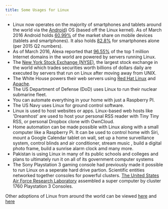 ```yaml
---
title: Some Usages for Linux
---
```

*   Linux now operates on the majority of smartphones and tablets around the world via the <a href='https://en.wikipedia.org/wiki/Android_(operating_system' target='_blank' rel='nofollow'>Android</a>) OS (based off the Linux kernel). As of March 2016 Android holds <a href='https://www.netmarketshare.com/operating-system-market-share.aspx?qprid=8&qpcustomd=1' target='_blank' rel='nofollow'>60.99%</a> of the market share on mobile devices (tablets and smartphones). It also holds <a href='http://www.idc.com/prodserv/smartphone-os-market-share.jsp' target='_blank' rel='nofollow'>82.8%</a> for smartphones alone (per 2015 Q2 numbers).
*   As of March 2016, Alexa reported that <a href='http://www.w3cook.com/os/summary/' target='_blank' rel='nofollow'>96.55%</a> of the top 1 million Internet domains in the world are powered by servers running Linux.
*   The <a href='https://en.wikipedia.org/wiki/New_York_Stock_Exchange' target='_blank' rel='nofollow'>New York Stock Exchange (NYSE)</a>, the largest stock exchange in the world which trades securities worth billions of dollars daily are executed by servers that run on Linux after moving away from UNIX.
*   The White House powers their web servers using <a href='https://en.wikipedia.org/wiki/Red_Hat' target='_blank' rel='nofollow'>Red Hat Linux</a> and <a href='https://en.wikipedia.org/wiki/Apache_HTTP_Server' target='_blank' rel='nofollow'>Apache</a>.
*   The US Department of Defense (DoD) uses Linux to run their nuclear submarine fleet.
*   You can automate everything in your home with just a Raspberry PI.
*   The US Navy uses Linux for ground control software.
*   Linux is used to host websites or apps. Linux-based web hosts like 'Dreamhost' are used to host your personal RSS reader with Tiny Tiny RSS, or personal Dropbox clone with OwnCloud.
*   Home automation can be made possible with Linux along with a small computer like a Raspberry Pi. It can be used to control home with Siri, mount a Google Calendar tablet on wall, set up a home surveillance system, control blinds and air conditioner, stream music , build a digital photo frame, build a sunrise alarm clock amd many more.
*   Pakistan is using Linux in many of its public schools and colleges and plans to ultimately run it on all of its government computer systems
*   The Sony Playstation 3 gaming console had previously made it possible to run Linux on a seperate hard drive partion. Scientific entities networked together consoles for powerful clusters. <a href='https://en.wikipedia.org/wiki/PlayStation_3_cluster' target='_blank' rel='nofollow'>The United States Air Force Research Laboratory</a> assembled a super computer by cluster 1760 Playstation 3 Consoles.

Other adoptions of Linux from around the world can be viewed <a href='https://en.wikipedia.org/wiki/List_of_Linux_adopters' target='_blank' rel='nofollow'>here</a> and <a href='http://www.comparebusinessproducts.com/fyi/50-places-linux-running-you-might-not-expect' target='_blank' rel='nofollow'>here</a>

